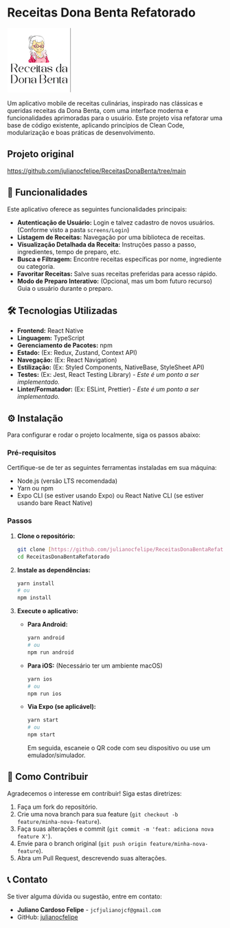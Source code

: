 # Receitas Dona Benta Refatorado

![Capa do Projeto](./assets/logo.png)

Um aplicativo mobile de receitas culinárias, inspirado nas clássicas e queridas receitas da Dona Benta, com uma interface moderna e funcionalidades aprimoradas para o usuário. Este projeto visa refatorar uma base de código existente, aplicando princípios de Clean Code, modularização e boas práticas de desenvolvimento.

## Projeto original

https://github.com/julianocfelipe/ReceitasDonaBenta/tree/main

## 🚀 Funcionalidades

Este aplicativo oferece as seguintes funcionalidades principais:

- **Autenticação de Usuário:** Login e talvez cadastro de novos usuários. (Conforme visto a pasta `screens/Login`)
- **Listagem de Receitas:** Navegação por uma biblioteca de receitas.
- **Visualização Detalhada da Receita:** Instruções passo a passo, ingredientes, tempo de preparo, etc.
- **Busca e Filtragem:** Encontre receitas específicas por nome, ingrediente ou categoria.
- **Favoritar Receitas:** Salve suas receitas preferidas para acesso rápido.
- **Modo de Preparo Interativo:** (Opcional, mas um bom futuro recurso) Guia o usuário durante o preparo.

## 🛠️ Tecnologias Utilizadas

- **Frontend:** React Native
- **Linguagem:** TypeScript
- **Gerenciamento de Pacotes:** npm
- **Estado:** (Ex: Redux, Zustand, Context API)
- **Navegação:** (Ex: React Navigation)
- **Estilização:** (Ex: Styled Components, NativeBase, StyleSheet API)
- **Testes:** (Ex: Jest, React Testing Library) - _Este é um ponto a ser implementado._
- **Linter/Formatador:** (Ex: ESLint, Prettier) - _Este é um ponto a ser implementado._

## ⚙️ Instalação

Para configurar e rodar o projeto localmente, siga os passos abaixo:

### Pré-requisitos

Certifique-se de ter as seguintes ferramentas instaladas em sua máquina:

- Node.js (versão LTS recomendada)
- Yarn ou npm
- Expo CLI (se estiver usando Expo) ou React Native CLI (se estiver usando bare React Native)

### Passos

1.  **Clone o repositório:**

    ```bash
    git clone [https://github.com/julianocfelipe/ReceitasDonaBentaRefatorado.git](https://github.com/julianocfelipe/ReceitasDonaBentaRefatorado.git)
    cd ReceitasDonaBentaRefatorado
    ```

2.  **Instale as dependências:**

    ```bash
    yarn install
    # ou
    npm install
    ```

3.  **Execute o aplicativo:**

    - **Para Android:**
      ```bash
      yarn android
      # ou
      npm run android
      ```
    - **Para iOS:** (Necessário ter um ambiente macOS)
      ```bash
      yarn ios
      # ou
      npm run ios
      ```
    - **Via Expo (se aplicável):**
      ```bash
      yarn start
      # ou
      npm start
      ```
      Em seguida, escaneie o QR code com seu dispositivo ou use um emulador/simulador.

## 🚀 Como Contribuir

Agradecemos o interesse em contribuir! Siga estas diretrizes:

1.  Faça um fork do repositório.
2.  Crie uma nova branch para sua feature (`git checkout -b feature/minha-nova-feature`).
3.  Faça suas alterações e commit (`git commit -m 'feat: adiciona nova feature X'`).
4.  Envie para o branch original (`git push origin feature/minha-nova-feature`).
5.  Abra um Pull Request, descrevendo suas alterações.

## 📞 Contato

Se tiver alguma dúvida ou sugestão, entre em contato:

- **Juliano Cardoso Felipe** - `jcfjulianojcf@gmail.com`
- GitHub: [julianocfelipe](https://github.com/julianocfelipe)
